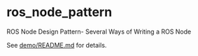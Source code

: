 # ros_node_pattern
ROS Node Design Pattern- Several Ways of Writing a ROS Node

See [demo/README.md](https://github.com/yuzhangbit/ros_node_pattern/tree/master/demo/README.md) for details.
